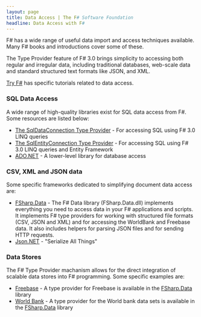 ```yaml
---
layout: page
title: Data Access | The F# Software Foundation
headline: Data Access with F#
---
```


F# has a wide range of useful data import and access techniques available. Many F# books
and introductions cover some of these. 

The Type Provider feature of 
F# 3.0 brings simplicity to accessing both regular and irregular data, including traditional databases,
web-scale data and standard structured text formats like JSON, and XML.

[Try F#](http://tryfsharp.org/learn) has specific tutorials related to data access. 

### SQL Data Access

A wide range of high-quality libraries exist for SQL data access from F#. Some resources are listed below:

 * [The SqlDataConnection Type Provider](http://msdn.microsoft.com/en-us/library/hh361033.aspx) - For accessing SQL using F# 3.0 LINQ queries
 * [The SqlEntityConnection Type Provider](http://msdn.microsoft.com/en-us/library/hh361035.aspx) - For accessing SQL using F# 3.0 LINQ queries and Entity Framework
 * [ADO.NET](http://msdn.microsoft.com/en-us/library/h43ks021(v=VS.71).aspx) - A lower-level library for database access

### CSV, XML and JSON data

Some specific frameworks dedicated to simplifying document data  access are:

 * [FSharp.Data](http://tpetricek.github.io/FSharp.Data/) - The F# Data library (FSharp.Data.dll) implements everything you need to access data in your F# applications and scripts. It implements F# type providers for working with structured file formats (CSV, JSON and XML) and for accessing the WorldBank and Freebase data. It also includes helpers for parsing JSON files and for sending HTTP requests.
 * [Json.NET](http://json.codeplex.com/) - "Serialize All Things"

### Data Stores

The F# Type Provider machanism allows for the direct integration of scalable data stores into F# programming. Some specific examples are:

 * [Freebase](http://freeebase.com) - A type provider for Freebase is available in the [FSharp.Data](http://tpetricek.github.io/FSharp.Data/) library
 * [World Bank](http://worldbank.org) - A type provider for the World bank data sets is available in the [FSharp.Data](http://tpetricek.github.io/FSharp.Data/) library
